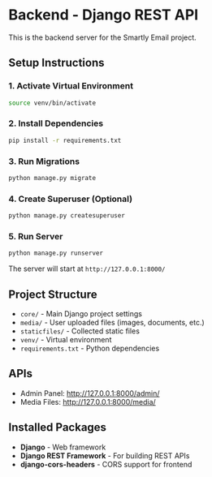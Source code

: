 # Backend - Django REST API

This is the backend server for the Smartly Email project.

## Setup Instructions

### 1. Activate Virtual Environment
```bash
source venv/bin/activate
```

### 2. Install Dependencies
```bash
pip install -r requirements.txt
```

### 3. Run Migrations
```bash
python manage.py migrate
```

### 4. Create Superuser (Optional)
```bash
python manage.py createsuperuser
```

### 5. Run Server
```bash
python manage.py runserver
```

The server will start at `http://127.0.0.1:8000/`

## Project Structure

- `core/` - Main Django project settings
- `media/` - User uploaded files (images, documents, etc.)
- `staticfiles/` - Collected static files
- `venv/` - Virtual environment
- `requirements.txt` - Python dependencies

## APIs

- Admin Panel: http://127.0.0.1:8000/admin/
- Media Files: http://127.0.0.1:8000/media/

## Installed Packages

- **Django** - Web framework
- **Django REST Framework** - For building REST APIs
- **django-cors-headers** - CORS support for frontend

